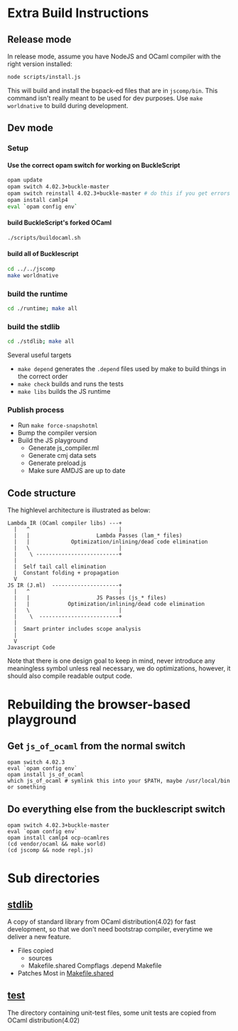 # Extra Build Instructions

## Release mode

In release mode, assume you have NodeJS and
OCaml compiler  with the right version installed:

```sh
node scripts/install.js
```

This will build and install the bspack-ed files that are in `jscomp/bin`. This command isn't really meant to be used for dev purposes. Use `make worldnative` to build during development.

## Dev mode

### Setup

#### Use the correct opam switch for working on BuckleScript
```sh
opam update
opam switch 4.02.3+buckle-master
opam switch reinstall 4.02.3+buckle-master # do this if you get errors even from a clean compilation
opam install camlp4
eval `opam config env`
```

#### build BuckleScript's forked OCaml
```sh
./scripts/buildocaml.sh
```

#### build all of Bucklescript
```sh
cd ../../jscomp
make worldnative
```

### build the runtime

```sh
cd ./runtime; make all
```

### build the stdlib

```sh
cd ./stdlib; make all
```

Several useful targets

- `make depend` generates the `.depend` files used by make to build things in the correct order
- `make check`  builds and runs the tests
- `make libs` builds the JS runtime

### Publish process
- Run `make force-snapshotml`
- Bump the compiler version
- Build the JS playground
  * Generate js_compiler.ml
  * Generate cmj data sets
  * Generate preload.js
  * Make sure AMDJS are up to date




## Code structure

The highlevel architecture is illustrated as below:

```
Lambda IR (OCaml compiler libs) ---+
  |   ^                            |
  |   |                     Lambda Passes (lam_* files)
  |   |             Optimization/inlining/dead code elimination
  |   \                            |
  |    \ --------------------------+
  |
  |  Self tail call elimination
  |  Constant folding + propagation
  V
JS IR (J.ml)  ---------------------+
  |   ^                            |
  |   |                     JS Passes (js_* files)
  |   |            Optimization/inlining/dead code elimination
  |   \                            |
  |    \  -------------------------+
  |
  |  Smart printer includes scope analysis
  |
  V
Javascript Code
```

Note that there is one design goal to keep in mind, never introduce
any meaningless symbol unless real necessary, we do optimizations,
however, it should also compile readable output code.

# Rebuilding the browser-based playground

## Get `js_of_ocaml` from the normal switch

```
opam switch 4.02.3
eval `opam config env`
opam install js_of_ocaml
which js_of_ocaml # symlink this into your $PATH, maybe /usr/local/bin or something
```

## Do everything else from the bucklescript switch

```
opam switch 4.02.3+buckle-master
eval `opam config env`
opam install camlp4 ocp-ocamlres
(cd vendor/ocaml && make world)
(cd jscomp && node repl.js)
```

# Sub directories

## [stdlib](./stdlib)

A copy of standard library from OCaml distribution(4.02) for fast development,
so that we don't need bootstrap compiler, everytime we deliver a new feature.

- Files copied
  - sources
  - Makefile.shared Compflags .depend Makefile
- Patches
  Most in [Makefile.shared](./stdlib/Makefile.shared)


## [test](./test)

The directory containing unit-test files, some unit tests are copied from OCaml distribution(4.02)
